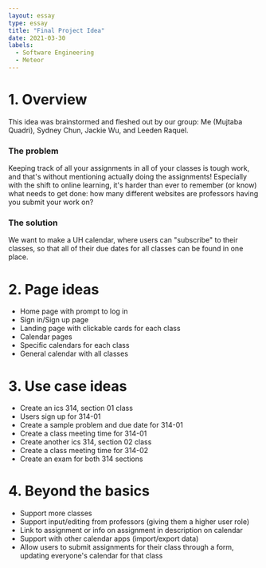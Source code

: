 ```yaml
---
layout: essay
type: essay
title: "Final Project Idea"
date: 2021-03-30
labels:
  - Software Engineering
  - Meteor
---
```



# 1. Overview
This idea was brainstormed and fleshed out by our group: Me (Mujtaba Quadri), Sydney Chun, Jackie Wu, and Leeden Raquel.

### The problem

Keeping track of all your assignments in all of your classes is tough work, and that's without mentioning actually doing the assignments! Especially with the shift to online learning, it's harder than ever to remember (or know) what needs to get done: how many different websites are professors having you submit your work on?

### The solution

We want to make a UH calendar, where users can "subscribe" to their classes, so that all of their due dates for all classes can be found in one place.

# 2. Page ideas
- Home page with prompt to log in
- Sign in/Sign up page
- Landing page with clickable cards for each class
- Calendar pages
 - Specific calendars for each class
 - General calendar with all classes 

# 3. Use case ideas
- Create an ics 314, section 01 class
- Users sign up for 314-01
- Create a sample problem and due date for 314-01
- Create a class meeting time for 314-01
- Create another ics 314, section 02 class
- Create a class meeting time for 314-02
- Create an exam for both 314 sections

# 4. Beyond the basics
- Support more classes
- Support input/editing from professors (giving them a higher user role)
- Link to assignment or info on assignment in description on calendar
- Support with other calendar apps (import/export data)
- Allow users to submit assignments for their class through a form, updating everyone's calendar for that class

